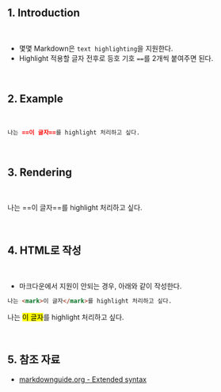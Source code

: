## 1. Introduction

<br>

- 몇몇 Markdown은 `text highlighting`을 지원한다.
- Highlight 적용할 글자 전후로 등호 기호 `==`를 2개씩 붙여주면 된다.

<br>

## 2. Example

<br>

```md
나는 ==이 글자==를 highlight 처리하고 싶다.
```

<br>

## 3. Rendering

<br>

나는 ==이 글자==를 highlight 처리하고 싶다.

<br>

## 4. HTML로 작성 

<br>

- 마크다운에서 지원이 안되는 경우, 아래와 같이 작성한다.

```html
나는 <mark>이 글자</mark>를 highlight 처리하고 싶다.
```

나는 <mark>이 글자</mark>를 highlight 처리하고 싶다.

<br>

## 5. 참조 자료

- [markdownguide.org - Extended syntax](https://www.markdownguide.org/extended-syntax/#emoji "Extended syntax overview")